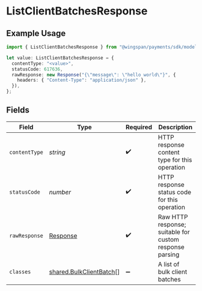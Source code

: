 # ListClientBatchesResponse

## Example Usage

```typescript
import { ListClientBatchesResponse } from "@wingspan/payments/sdk/models/operations";

let value: ListClientBatchesResponse = {
  contentType: "<value>",
  statusCode: 617636,
  rawResponse: new Response("{\"message\": \"hello world\"}", {
    headers: { "Content-Type": "application/json" },
  }),
};
```

## Fields

| Field                                                                     | Type                                                                      | Required                                                                  | Description                                                               |
| ------------------------------------------------------------------------- | ------------------------------------------------------------------------- | ------------------------------------------------------------------------- | ------------------------------------------------------------------------- |
| `contentType`                                                             | *string*                                                                  | :heavy_check_mark:                                                        | HTTP response content type for this operation                             |
| `statusCode`                                                              | *number*                                                                  | :heavy_check_mark:                                                        | HTTP response status code for this operation                              |
| `rawResponse`                                                             | [Response](https://developer.mozilla.org/en-US/docs/Web/API/Response)     | :heavy_check_mark:                                                        | Raw HTTP response; suitable for custom response parsing                   |
| `classes`                                                                 | [shared.BulkClientBatch](../../../sdk/models/shared/bulkclientbatch.md)[] | :heavy_minus_sign:                                                        | A list of bulk client batches                                             |